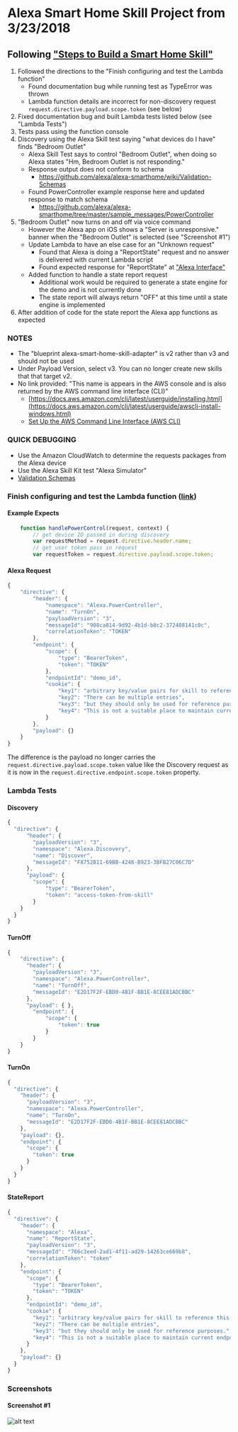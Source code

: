 # Alexa Smart Home Skill Project from 3/23/2018
## Following ["Steps to Build a Smart Home Skill"](https://developer.amazon.com/docs/smarthome/steps-to-build-a-smart-home-skill.html)

1. Followed the directions to the "Finish configuring and test the Lambda function"
    * Found documentation bug while running test as TypeError was thrown
    * Lambda function details are incorrect for non-discovery request `request.directive.payload.scope.token` (see below)
2. Fixed documentation bug and built Lambda tests listed below (see "Lambda Tests")
3. Tests pass using the function console
4. Discovery using the Alexa Skill test saying "what devices do I have" finds "Bedroom Outlet"
    * Alexa Skill Test says to control "Bedroom Outlet", when doing so Alexa states "Hm, Bedroom Outlet is not responding."
    * Response output does not conform to schema
        * https://github.com/alexa/alexa-smarthome/wiki/Validation-Schemas
    * Found PowerController example response here and updated response to match schema
        * https://github.com/alexa/alexa-smarthome/tree/master/sample_messages/PowerController
5. "Bedroom Outlet" now turns on and off via voice command
    * However the Alexa app on iOS shows a "Server is unresponsive." banner when the "Bedroom Outlet" is selected (see "Screenshot #1")
    * Update Lambda to have an else case for an "Unknown request"
        * Found that Alexa is doing a "ReportState" request and no answer is delivered with current Lambda script
        * Found expected response for "ReportState" at ["Alexa Interface"](https://developer.amazon.com/docs/device-apis/alexa-interface.html#statereport)
    * Added function to handle a state report request
        * Additional work would be required to generate a state engine for the demo and is not currently done
        * The state report will always return "OFF" at this time until a state engine is implemented
6. After addition of code for the state report the Alexa app functions as expected

### NOTES
* The "blueprint alexa-smart-home-skill-adapter" is v2 rather than v3 and should not be used
* Under Payload Version, select v3. You can no longer create new skills that that target v2.
* No link provided: "This name is appears in the AWS console and is also returned by the AWS command line interface (CLI)"
    * [https://docs.aws.amazon.com/cli/latest/userguide/installing.html](https://docs.aws.amazon.com/cli/latest/userguide/awscli-install-windows.html)
    * [Set Up the AWS Command Line Interface (AWS CLI)](https://docs.aws.amazon.com/lambda/latest/dg/setup-awscli.html)

### QUICK DEBUGGING
* Use the Amazon CloudWatch to determine the requests packages from the Alexa device
* Use the Alexa Skill Kit test "Alexa Simulator"
* [Validation Schemas](https://github.com/alexa/alexa-smarthome/wiki/Validation-Schemas)

### Finish configuring and test the Lambda function ([link](https://developer.amazon.com/docs/smarthome/steps-to-build-a-smart-home-skill.html#finish-configuring-and-test-the-lambda-function))
#### Example Expects
```js
    function handlePowerControl(request, context) {
        // get device ID passed in during discovery
        var requestMethod = request.directive.header.name;
        // get user token pass in request
        var requestToken = request.directive.payload.scope.token;
```

#### Alexa Request
```js
{
    "directive": {
        "header": {
            "namespace": "Alexa.PowerController",
            "name": "TurnOn",
            "payloadVersion": "3",
            "messageId": "908ca814-9d92-4b1d-b8c2-372408141c0c",
            "correlationToken": "TOKEN"
        },
        "endpoint": {
            "scope": {
                "type": "BearerToken",
                "token": "TOKEN"
            },
            "endpointId": "demo_id",
            "cookie": {
                "key1": "arbitrary key/value pairs for skill to reference this endpoint.",
                "key2": "There can be multiple entries",
                "key3": "but they should only be used for reference purposes.",
                "key4": "This is not a suitable place to maintain current endpoint state."
            }
        },
        "payload": {}
    }
}
```

The difference is the payload no longer carries the `request.directive.payload.scope.token` value like the Discovery request as it is now in the `request.directive.endpoint.scope.token` property.

### Lambda Tests
#### Discovery
```js
{
  "directive": {
      "header": {
        "payloadVersion": "3",
        "namespace": "Alexa.Discovery",
        "name": "Discover",
        "messageId": "F8752B11-69BB-4246-B923-3BFB27C06C7D"
      },
      "payload": {
        "scope": {
            "type": "BearerToken",
            "token": "access-token-from-skill"
        }
    }
  }
}
```
#### TurnOff
```js
{
    "directive": {
      "header": {
        "payloadVersion": "3",
        "namespace": "Alexa.PowerController",
        "name": "TurnOff",
        "messageId": "E2D17F2F-EBD0-4B1F-BB1E-8CEE81ADCBBC"
      },
      "payload": { },
        "endpoint": {
            "scope": {
                "token": true
            }
        }
    }
}
```
#### TurnOn
```js
{
  "directive": {
    "header": {
      "payloadVersion": "3",
      "namespace": "Alexa.PowerController",
      "name": "TurnOn",
      "messageId": "E2D17F2F-EBD0-4B1F-BB1E-8CEE81ADCBBC"
    },
    "payload": {},
    "endpoint": {
      "scope": {
        "token": true
      }
    }
  }
}
```
#### StateReport
```js
{
  "directive": {
    "header": {
      "namespace": "Alexa",
      "name": "ReportState",
      "payloadVersion": "3",
      "messageId": "766c3eed-2ad1-4f11-ad29-14263ce669b8",
      "correlationToken": "token"
    },
    "endpoint": {
      "scope": {
        "type": "BearerToken",
        "token": "TOKEN"
      },
      "endpointId": "demo_id",
      "cookie": {
        "key1": "arbitrary key/value pairs for skill to reference this endpoint.",
        "key2": "There can be multiple entries",
        "key3": "but they should only be used for reference purposes.",
        "key4": "This is not a suitable place to maintain current endpoint state."
      }
    },
    "payload": {}
  }
}
```

### Screenshots
#### Screenshot #1
![alt text](./20180323_iOS_server_unresponsive.png "Server is unresponsive.")
